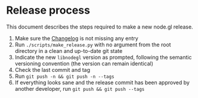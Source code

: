 # Release process

This document describes the steps required to make a new node.gl release.

1. Make sure the [Changelog](/CHANGELOG.md) is not missing any entry
2. Run `./scripts/make_release.py` with no argument from the root directory in a
   clean and up-to-date git state
3. Indicate the new `libnodegl` version as prompted, following the semantic
   versioning convention (the version can remain identical)
4. Check the last commit and tag
5. Run `git push -n && git push -n --tags`
6. If everything looks sane and the release commit has been approved by another
   developer, run `git push && git push --tags`
